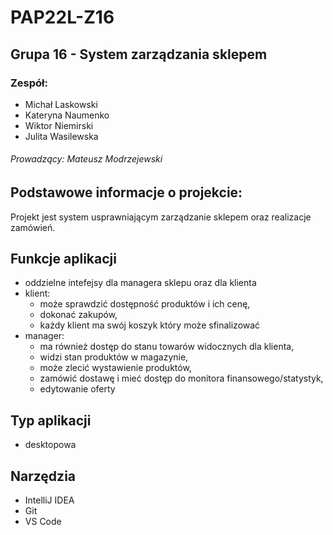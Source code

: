 # PAP22L-Z16
## Grupa 16 - System zarządzania sklepem

### Zespół: 
- Michał Laskowski  
 - Kateryna Naumenko
 - Wiktor Niemirski  
 - Julita Wasilewska
  ###### Prowadzący: Mateusz Modrzejewski

## Podstawowe informacje o projekcie:
Projekt jest system usprawniającym zarządzanie sklepem oraz realizacje zamówień.

## Funkcje aplikacji
 - oddzielne intefejsy dla managera sklepu oraz dla klienta 
 - klient:
    - może sprawdzić dostępność produktów i ich cenę, 
    - dokonać zakupów, 
    - każdy klient ma swój koszyk który może sfinalizować
 - manager: 
    - ma również dostęp do stanu towarów widocznych dla klienta,
    - widzi stan produktów w magazynie,
    - może zlecić wystawienie produktów, 
    - zamówić dostawę i mieć dostęp do monitora finansowego/statystyk, 
    - edytowanie oferty 

## Typ aplikacji
- desktopowa

## Narzędzia
- IntelliJ IDEA
- Git
- VS Code
